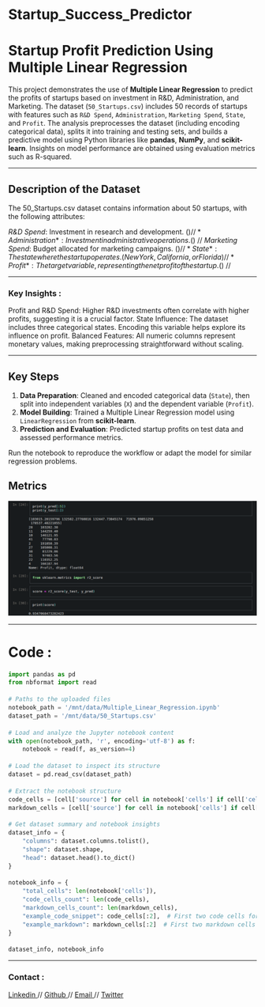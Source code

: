 # Startup_Success_Predictor

# **Startup Profit Prediction Using Multiple Linear Regression**


This project demonstrates the use of **Multiple Linear Regression** to predict the profits of startups based on investment in R&D, Administration, and Marketing. The dataset (`50_Startups.csv`) includes 50 records of startups with features such as `R&D Spend`, `Administration`, `Marketing Spend`, `State`, and `Profit`. The analysis preprocesses the dataset (including encoding categorical data), splits it into training and testing sets, and builds a predictive model using Python libraries like **pandas**, **NumPy**, and **scikit-learn**. Insights on model performance are obtained using evaluation metrics such as R-squared.

---

## **Description of the Dataset**

The 50_Startups.csv dataset contains information about 50 startups, with the following attributes:

*R&D Spend*: Investment in research and development. ($) //
*Administration*: Investment in administrative operations. ($) //
*Marketing Spend*: Budget allocated for marketing campaigns. ($) //
*State*: The state where the startup operates. (New York, California, or Florida) //
*Profit*: The target variable, representing the net profit of the startup. ($) //

---

### **Key Insights** :

Profit and R&D Spend: Higher R&D investments often correlate with higher profits, suggesting it is a crucial factor.
State Influence: The dataset includes three categorical states. Encoding this variable helps explore its influence on profit.
Balanced Features: All numeric columns represent monetary values, making preprocessing straightforward without scaling.

---

## **Key Steps**
1. **Data Preparation**: Cleaned and encoded categorical data (`State`), then split into independent variables (`X`) and the dependent variable (`Profit`).  
2. **Model Building**: Trained a Multiple Linear Regression model using `LinearRegression` from **scikit-learn**.  
3. **Prediction and Evaluation**: Predicted startup profits on test data and assessed performance metrics.  

Run the notebook to reproduce the workflow or adapt the model for similar regression problems.

## **Metrics** 
![PNG](prediction_metrics.png)

---

# **Code** :

```python
import pandas as pd
from nbformat import read

# Paths to the uploaded files
notebook_path = '/mnt/data/Multiple_Linear_Regression.ipynb'
dataset_path = '/mnt/data/50_Startups.csv'

# Load and analyze the Jupyter notebook content
with open(notebook_path, 'r', encoding='utf-8') as f:
    notebook = read(f, as_version=4)

# Load the dataset to inspect its structure
dataset = pd.read_csv(dataset_path)

# Extract the notebook structure
code_cells = [cell['source'] for cell in notebook['cells'] if cell['cell_type'] == 'code']
markdown_cells = [cell['source'] for cell in notebook['cells'] if cell['cell_type'] == 'markdown']

# Get dataset summary and notebook insights
dataset_info = {
    "columns": dataset.columns.tolist(),
    "shape": dataset.shape,
    "head": dataset.head().to_dict()
}

notebook_info = {
    "total_cells": len(notebook['cells']),
    "code_cells_count": len(code_cells),
    "markdown_cells_count": len(markdown_cells),
    "example_code_snippet": code_cells[:2],  # First two code cells for reference
    "example_markdown": markdown_cells[:2]  # First two markdown cells for reference
}

dataset_info, notebook_info
```

---
### **Contact** :
[ Linkedin ](https://www.linkedin.com/in/rachuri-vijaykumar/) // [ Github ](https://github.com/vijaykumarr1452) // [ Email ](mailto:vijaykumarit45@gmail.com) // [ Twitter ](https://x.com/vijay_viju1)


